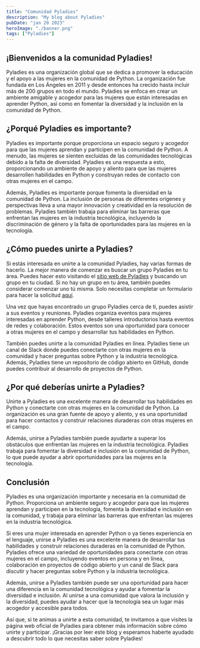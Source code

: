 ```yaml
---
title: "Comunidad Pyladies"
description: "My blog about Pyladies"
pubDate: "jan 20 2023"
heroImage: "./banner.png"
tags: ["Pyladies"]
---
```


## ¡Bienvenidos a la comunidad Pyladies!

Pyladies es una organización global que se dedica a promover la educación y el
apoyo a las mujeres en la comunidad de Python. La organización fue fundada en
Los Ángeles en 2011 y desde entonces ha crecido hasta incluir más de 200 grupos
en todo el mundo. Pyladies se enfoca en crear un ambiente amigable y acogedor
para las mujeres que están interesadas en aprender Python, así como en fomentar
la diversidad y la inclusión en la comunidad de Python.

## ¿Porqué Pyladies es importante?

Pyladies es importante porque proporciona un espacio seguro y acogedor para que
las mujeres aprendan y participen en la comunidad de Python. A menudo, las
mujeres se sienten excluidas de las comunidades tecnológicas debido a la falta
de diversidad. Pyladies es una respuesta a esto, proporcionando un ambiente de
apoyo y aliento para que las mujeres desarrollen habilidades en Python y
construyan redes de contacto con otras mujeres en el campo.

Además, Pyladies es importante porque fomenta la diversidad en la comunidad de
Python. La inclusión de personas de diferentes orígenes y perspectivas lleva a
una mayor innovación y creatividad en la resolución de problemas. Pyladies
también trabaja para eliminar las barreras que enfrentan las mujeres en la
industria tecnológica, incluyendo la discriminación de género y la falta de
oportunidades para las mujeres en la tecnología.

## ¿Cómo puedes unirte a Pyladies?

Si estás interesada en unirte a la comunidad Pyladies, hay varias formas de
hacerlo. La mejor manera de comenzar es buscar un grupo Pyladies en tu área.
Puedes hacer esto visitando el
[sitio web de Pyladies](https://pyladies.com/locations/) y buscando un grupo en
tu ciudad. Si no hay un grupo en tu área, también puedes considerar comenzar uno
tú misma. Solo necesitas completar un formulario para hacer la solicitud
[aquí](https://docs.google.com/forms/d/e/1FAIpQLSejuE6pgExLylKGn3E4pTiwvCRZPrCJGhAjGoToNcnJ2XX8VA/viewform).

Una vez que hayas encontrado un grupo Pyladies cerca de ti, puedes asistir a sus
eventos y reuniones. Pyladies organiza eventos para mujeres interesadas en
aprender Python, desde talleres introductorios hasta eventos de redes y
colaboración. Estos eventos son una oportunidad para conocer a otras mujeres en
el campo y desarrollar tus habilidades en Python.

También puedes unirte a la comunidad Pyladies en línea. Pyladies tiene un canal
de Slack donde puedes conectarte con otras mujeres en la comunidad y hacer
preguntas sobre Python y la industria tecnológica. Además, Pyladies tiene un
repositorio de código abierto en GitHub, donde puedes contribuir al desarrollo
de proyectos de Python.

## ¿Por qué deberías unirte a Pyladies?

Unirte a Pyladies es una excelente manera de desarrollar tus habilidades en
Python y conectarte con otras mujeres en la comunidad de Python. La organización
es una gran fuente de apoyo y aliento, y es una oportunidad para hacer contactos
y construir relaciones duraderas con otras mujeres en el campo.

Además, unirse a Pyladies también puede ayudarte a superar los obstáculos que
enfrentan las mujeres en la industria tecnológica. Pyladies trabaja para
fomentar la diversidad e inclusión en la comunidad de Python, lo que puede
ayudar a abrir oportunidades para las mujeres en la tecnología.

## Conclusión

Pyladies es una organización importante y necesaria en la comunidad de Python.
Proporciona un ambiente seguro y acogedor para que las mujeres aprendan y
participen en la tecnología, fomenta la diversidad e inclusión en la comunidad,
y trabaja para eliminar las barreras que enfrentan las mujeres en la industria
tecnológica.

Si eres una mujer interesada en aprender Python o ya tienes experiencia en el
lenguaje, unirse a Pyladies es una excelente manera de desarrollar tus
habilidades y construir relaciones duraderas en la comunidad de Python. Pyladies
ofrece una variedad de oportunidades para conectarte con otras mujeres en el
campo, incluyendo eventos en persona y en línea, colaboración en proyectos de
código abierto y un canal de Slack para discutir y hacer preguntas sobre Python
y la industria tecnológica.

Además, unirse a Pyladies también puede ser una oportunidad para hacer una
diferencia en la comunidad tecnológica y ayudar a fomentar la diversidad e
inclusión. Al unirse a una comunidad que valora la inclusión y la diversidad,
puedes ayudar a hacer que la tecnología sea un lugar más acogedor y accesible
para todos.

Así que, si te animas a unirte a esta comunidad, te invitamos a que visites la
página web oficial de Pyladies para obtener más información sobre cómo unirte y
participar. ¡Gracias por leer este blog y esperamos haberte ayudado a descubrir
todo lo que necesitas saber sobre Pyladies!
